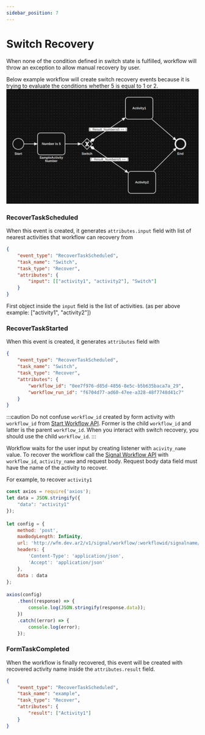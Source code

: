```yaml
---
sidebar_position: 7
---
```

# Switch Recovery

When none of the condition defined in switch state is fulfilled, workflow will throw an exception to allow manual 
recovery by user.

Below example workflow will create switch recovery events because it is trying to evaluate the conditions whether 5 is 
equal to 1 or 2.
![wf](example-wf.png)

### RecoverTaskScheduled

When this event is created, it generates `attributes.input` field with list of nearest activities that workflow can 
recovery from
```json
{
    "event_type": "RecoverTaskScheduled",
    "task_name": "Switch",
    "task_type": "Recover",
    "attributes": {
        "input": [["activity1", "activity2"], "Switch"]
    }
}
```
First object inside the `input` field is the list of activities. (as per above example: ["activity1", "activity2"])

### RecoverTaskStarted

When this event is created, it generates `attributes` field with

```json
{
    "event_type": "RecoverTaskScheduled",
    "task_name": "Switch",
    "task_type": "Recover",
    "attributes": {
        "workflow_id": "0ee7f976-d85d-4856-8e5c-b5b635baca7a_29", 
        "workflow_run_id": "f6704d77-ad60-47ee-a328-48f7748d41c7"
    }
}
```

:::caution
Do not confuse `workflow_id` created by form activity with `workflow_id` from
[Start Workflow API](../../Workflow%20API/8-start-workflow-execution.api.mdx). Former is the child `workflow_id` and
latter is the parent `workflow_id`. When you interact with switch recovery, you should use the child `workflow_id`.
:::

Workflow waits for the user input by creating listener with `acivity_name` value. To recover the workflow call the 
[Signal Workflow API](../../Workflow%20API/12-signal-workflow-activity.api.mdx) with `workflow_id`, `activity_name` and 
request body. Request body data field must have the name of the activity to recover.

For example, to recover `activity1`

```javascript
const axios = require('axios');
let data = JSON.stringify({
    "data": "activity1"
});

let config = {
    method: 'post',
    maxBodyLength: Infinity,
    url: 'http://wfm.dev.ar2/v1/signal/workflow/:workflowid/signalname/:signalname',
    headers: {
        'Content-Type': 'application/json',
        'Accept': 'application/json'
    },
    data : data
};

axios(config)
    .then((response) => {
        console.log(JSON.stringify(response.data));
    })
    .catch((error) => {
        console.log(error);
    });
```

### FormTaskCompleted

When the workflow is finally recovered, this event will be created with recovered activity name inside the 
`attributes.result` field.
```json
{
    "event_type": "RecoverTaskScheduled",
    "task_name": "example",
    "task_type": "Recover",
    "attributes": {
        "result": ["Activity1"]
    }
}
```